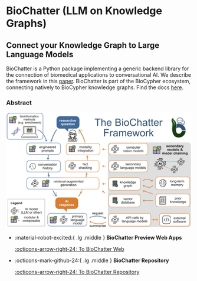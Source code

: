 # BioChatter (LLM on Knowledge Graphs)

## Connect your Knowledge Graph to Large Language Models

BioChatter is a Python package implementing a generic backend library for the connection of biomedical applications to conversational AI. We describe the framework in this [paper](https://www.nature.com/articles/s41587-024-02534-3). BioChatter is part of the BioCypher ecosystem, connecting natively to BioCypher knowledge graphs. Find the docs [here](https://biochatter.org/).


### Abstract

![Alt text](../assets/img/biochatter-overview-biocypher.png)

<div class="grid cards" markdown>

-   :material-robot-excited:{ .lg .middle } __BioChatter Preview Web Apps__

    [:octicons-arrow-right-24: To BioChatter Web](https://chat.biocypher.org/)

-   :octicons-mark-github-24:{ .lg .middle } __BioChatter Repository__

    [:octicons-arrow-right-24: To BioChatter Repository](https://github.com/biocypher/biochatter)

</div>
